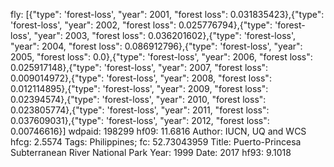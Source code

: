 fly: [{"type": 'forest-loss', "year": 2001, "forest loss": 0.031835423},{"type": 'forest-loss', "year": 2002, "forest loss": 0.025776794},{"type": 'forest-loss', "year": 2003, "forest loss": 0.036201602},{"type": 'forest-loss', "year": 2004, "forest loss": 0.086912796},{"type": 'forest-loss', "year": 2005, "forest loss": 0.0},{"type": 'forest-loss', "year": 2006, "forest loss": 0.025917148},{"type": 'forest-loss', "year": 2007, "forest loss": 0.009014972},{"type": 'forest-loss', "year": 2008, "forest loss": 0.012114895},{"type": 'forest-loss', "year": 2009, "forest loss": 0.02394574},{"type": 'forest-loss', "year": 2010, "forest loss": 0.023805774},{"type": 'forest-loss', "year": 2011, "forest loss": 0.037609031},{"type": 'forest-loss', "year": 2012, "forest loss": 0.00746616}]
wdpaid: 198299
hf09: 11.6816
Author: IUCN, UQ and WCS
hfcg: 2.5574
Tags: Philippines;
fc: 52.73043959
Title: Puerto-Princesa Subterranean River National Park
Year: 1999
Date: 2017
hf93: 9.1018

